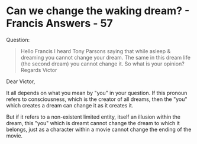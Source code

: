 # Can we change the waking dream? - Francis Answers - 57

Question: 

>Hello Francis I heard Tony Parsons saying that while asleep & dreaming you cannot change your dream. The same in this dream life (the second dream) you cannot change it. So what is your opinion? Regards Victor

Dear Victor,

It all depends on what you mean by "you" in your question. If this pronoun refers to consciousness, which is the creator of all dreams, then the "you" which creates a dream can change it as it creates it.

But if it refers to a non-existent limited entity, itself an illusion within the dream, this "you" which is dreamt cannot change the dream to which it belongs, just as a character within a movie cannot change the ending of the movie.

